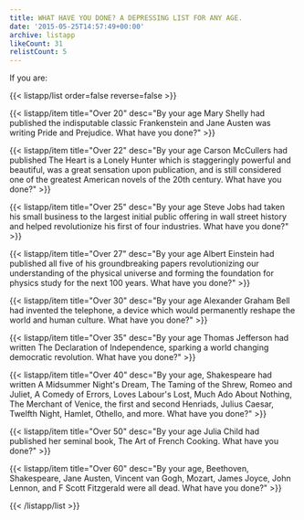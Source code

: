 ```yaml
---
title: WHAT HAVE YOU DONE? A DEPRESSING LIST FOR ANY AGE.
date: '2015-05-25T14:57:49+00:00'
archive: listapp
likeCount: 31
relistCount: 5
---
```


If you are:

<!--more-->

{{< listapp/list order=false reverse=false >}}

   {{< listapp/item title="Over 20"
      desc="By your age Mary Shelly had published the indisputable classic Frankenstein and Jane Austen was writing Pride and Prejudice. What have you done?" >}}

   {{< listapp/item title="Over 22"
      desc="By your age Carson McCullers had published The Heart is a Lonely Hunter which is staggeringly powerful and beautiful, was a great sensation upon publication, and is still considered one of the greatest American novels of the 20th century. What have you done?" >}}

   {{< listapp/item title="Over 25"
      desc="By your age Steve Jobs had taken his small business to the largest initial public offering in wall street history and helped revolutionize his first of four industries. What have you done?" >}}

   {{< listapp/item title="Over 27"
      desc="By your age Albert Einstein had published all five of his groundbreaking papers revolutionizing our understanding of the physical universe and forming the foundation for physics study for the next 100 years. What have you done?" >}}

   {{< listapp/item title="Over 30"
      desc="By your age Alexander Graham Bell had invented the telephone, a device which would permanently reshape the world and human culture. What have you done?" >}}

   {{< listapp/item title="Over 35"
      desc="By your age Thomas Jefferson had written The Declaration of Independence, sparking a world changing democratic revolution. What have you done?" >}}

   {{< listapp/item title="Over 40"
      desc="By your age, Shakespeare had written A Midsummer Night's Dream, The Taming of the Shrew, Romeo and Juliet, A Comedy of Errors, Loves Labour's Lost, Much Ado About Nothing, The Merchant of Venice, the first and second Henriads, Julius Caesar, Twelfth Night, Hamlet, Othello, and more. What have you done?" >}}

   {{< listapp/item title="Over 50"
      desc="By your age Julia Child had published her seminal book, The Art of French Cooking. What have you done?" >}}

   {{< listapp/item title="Over 60"
      desc="By your age, Beethoven, Shakespeare, Jane Austen, Vincent van Gogh, Mozart, James Joyce, John Lennon, and F Scott Fitzgerald were all dead. What have you done?" >}}

{{< /listapp/list >}}
